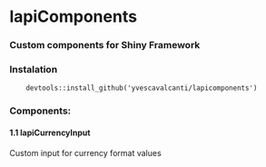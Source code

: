 # lapiComponents

### Custom components for Shiny Framework

### Instalation

```(R)
	devtools::install_github('yvescavalcanti/lapicomponents')
```

### Components:
#### 1.1 lapiCurrencyInput
Custom input for currency format values
